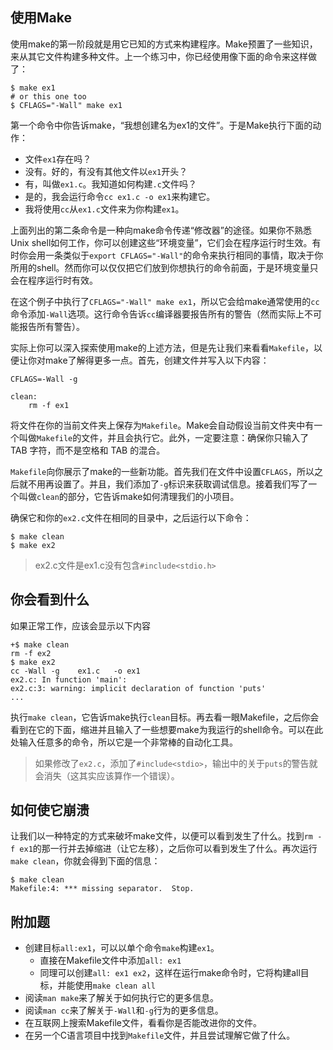 ## 使用Make

使用make的第一阶段就是用它已知的方式来构建程序。Make预置了一些知识，来从其它文件构建多种文件。上一个练习中，你已经使用像下面的命令来这样做了：

```shell
$ make ex1
# or this one too
$ CFLAGS="-Wall" make ex1
```

第一个命令中你告诉make，“我想创建名为ex1的文件”。于是Make执行下面的动作：

- 文件`ex1`存在吗？
- 没有。好的，有没有其他文件以`ex1`开头？
- 有，叫做`ex1.c`。我知道如何构建`.c`文件吗？
- 是的，我会运行命令`cc ex1.c -o ex1`来构建它。
- 我将使用`cc`从`ex1.c`文件来为你构建`ex1`。

上面列出的第二条命令是一种向make命令传递“修改器”的途径。如果你不熟悉Unix shell如何工作，你可以创建这些“环境变量”，它们会在程序运行时生效。有时你会用一条类似于`export CFLAGS="-Wall"`的命令来执行相同的事情，取决于你所用的shell。然而你可以仅仅把它们放到你想执行的命令前面，于是环境变量只会在程序运行时有效。

在这个例子中执行了`CFLAGS="-Wall" make ex1`，所以它会给make通常使用的`cc`命令添加`-Wall`选项。这行命令告诉`cc`编译器要报告所有的警告（然而实际上不可能报告所有警告）。

实际上你可以深入探索使用make的上述方法，但是先让我们来看看`Makefile`，以便让你对make了解得更多一点。首先，创建文件并写入以下内容：

```shell
CFLAGS=-Wall -g

clean:
    rm -f ex1
```

将文件在你的当前文件夹上保存为`Makefile`。Make会自动假设当前文件夹中有一个叫做`Makefile`的文件，并且会执行它。此外，一定要注意：确保你只输入了 TAB 字符，而不是空格和 TAB 的混合。

`Makefile`向你展示了make的一些新功能。首先我们在文件中设置`CFLAGS`，所以之后就不用再设置了。并且，我们添加了`-g`标识来获取调试信息。接着我们写了一个叫做`clean`的部分，它告诉make如何清理我们的小项目。

确保它和你的`ex2.c`文件在相同的目录中，之后运行以下命令：

```shell
$ make clean
$ make ex2
```

> ex2.c文件是ex1.c没有包含`#include<stdio.h>`

## 你会看到什么

如果正常工作，应该会显示以下内容

```shell
+$ make clean
rm -f ex2
$ make ex2
cc -Wall -g    ex1.c   -o ex1
ex2.c: In function 'main':
ex2.c:3: warning: implicit declaration of function 'puts'
...
```

执行`make clean`，它告诉make执行`clean`目标。再去看一眼Makefile，之后你会看到在它的下面，缩进并且输入了一些想要make为我运行的shell命令。可以在此处输入任意多的命令，所以它是一个非常棒的自动化工具。

> 如果修改了`ex2.c`，添加了`#include<stdio>`，输出中的关于`puts`的警告就会消失（这其实应该算作一个错误）。

## 如何使它崩溃

让我们以一种特定的方式来破坏make文件，以便可以看到发生了什么。找到`rm -f ex1`的那一行并去掉缩进（让它左移），之后你可以看到发生了什么。再次运行`make clean`，你就会得到下面的信息：

```shell
$ make clean
Makefile:4: *** missing separator.  Stop.
```

## 附加题

- 创建目标`all:ex1`，可以以单个命令`make`构建`ex1`。
  - 直接在Makefile文件中添加`all: ex1`
  - 同理可以创建`all: ex1 ex2`，这样在运行make命令时，它将构建all目标，并能使用`make clean all`
- 阅读`man make`来了解关于如何执行它的更多信息。
- 阅读`man cc`来了解关于`-Wall`和`-g`行为的更多信息。
- 在互联网上搜索Makefile文件，看看你是否能改进你的文件。
- 在另一个C语言项目中找到`Makefile`文件，并且尝试理解它做了什么。
